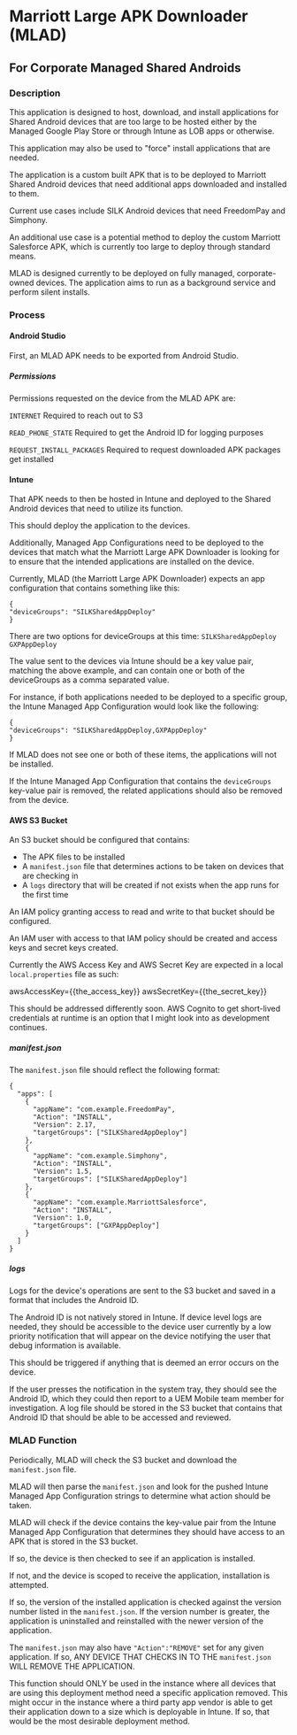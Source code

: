 # Marriott Large APK Downloader (MLAD)
## For Corporate Managed Shared Androids 

### Description

This application is designed to host, download, and install applications for Shared Android devices
that are too large to be hosted either by the Managed Google Play Store or through Intune as LOB
apps or otherwise. 

This application may also be used to "force" install applications that are needed. 

The application is a custom built APK that is to be deployed to Marriott Shared Android devices that
need additional apps downloaded and installed to them. 

Current use cases include SILK Android devices that need FreedomPay and Simphony. 

An additional use case is a potential method to deploy the custom Marriott Salesforce APK, which 
is currently too large to deploy through standard means. 

MLAD is designed currently to be deployed on fully managed, corporate-owned devices. The application
aims to run as a background service and perform silent installs.

### Process

#### Android Studio

First, an MLAD APK needs to be exported from Android Studio.

##### Permissions

Permissions requested on the device from the MLAD APK are: 

`INTERNET`
Required to reach out to S3

`READ_PHONE_STATE`
Required to get the Android ID for logging purposes

`REQUEST_INSTALL_PACKAGES`
Required to request downloaded APK packages get installed

#### Intune

That APK needs to then be hosted in Intune and deployed to the Shared Android devices that need to
utilize its function. 

This should deploy the application to the devices. 

Additionally, Managed App Configurations need to be deployed to the devices that match what the 
Marriott Large APK Downloader is looking for to ensure that the intended applications are installed
on the device. 

Currently, MLAD (the Marriott Large APK Downloader) expects an app configuration that contains 
something like this:

```
{
"deviceGroups": "SILKSharedAppDeploy"
}
```

There are two options for deviceGroups at this time: 
`SILKSharedAppDeploy`
`GXPAppDeploy`

The value sent to the devices via Intune should be a key value pair, matching the above example, and
can contain one or both of the deviceGroups as a comma separated value. 

For instance, if both applications needed to be deployed to a specific group, the Intune Managed
App Configuration would look like the following:

```
{
"deviceGroups": "SILKSharedAppDeploy,GXPAppDeploy"
}
```

If MLAD does not see one or both of these items, the applications will not be installed. 

If the Intune Managed App Configuration that contains the `deviceGroups` key-value pair is removed,
the related applications should also be removed from the device. 


#### AWS S3 Bucket

An S3 bucket should be configured that contains: 

- The APK files to be installed
- A `manifest.json` file that determines actions to be taken on devices that are checking in
- A `logs` directory that will be created if not exists when the app runs for the first time

An IAM policy granting access to read and write to that bucket should be configured. 

An IAM user with access to that IAM policy should be created and access keys and secret keys created. 

Currently the AWS Access Key and AWS Secret Key are expected in a local `local.properties` file as such:

awsAccessKey={{the_access_key}}
awsSecretKey={{the_secret_key}}

This should be addressed differently soon. AWS Cognito to get short-lived credentials at runtime
is an option that I might look into as development continues. 

##### manifest.json

The `manifest.json` file should reflect the following format: 

```
{
  "apps": [
    {
      "appName": "com.example.FreedomPay",
      "Action": "INSTALL",
      "Version": 2.17,
      "targetGroups": ["SILKSharedAppDeploy"]
    },
    {
      "appName": "com.example.Simphony",
      "Action": "INSTALL",
      "Version": 1.5,
      "targetGroups": ["SILKSharedAppDeploy"]
    },
    {
      "appName": "com.example.MarriottSalesforce",
      "Action": "INSTALL",
      "Version": 1.0,
      "targetGroups": ["GXPAppDeploy"]
    }
  ]
}
```

##### logs

Logs for the device's operations are sent to the S3 bucket and saved in a format that includes the 
Android ID. 

The Android ID is not natively stored in Intune. If device level logs are needed, they should be
accessible to the device user currently by a low priority notification that will appear on the device
notifying the user that debug information is available. 

This should be triggered if anything that is deemed an error occurs on the device. 

If the user presses the notification in the system tray, they should see the Android ID, which they
could then report to a UEM Mobile team member for investigation. A log file should be stored in the 
S3 bucket that contains that Android ID that should be able to be accessed and reviewed. 

### MLAD Function

Periodically, MLAD will check the S3 bucket and download the `manifest.json` file. 

MLAD will then parse the `manifest.json` and look for the pushed Intune Managed App Configuration 
strings to determine what action should be taken. 

MLAD will check if the device contains the key-value pair from the Intune Managed App Configuration that determines
they should have access to an APK that is stored in the S3 bucket.

If so, the device is then checked to see if an application is installed. 

If not, and the device is scoped to receive the application, installation is attempted. 

If so, the version of the installed application is checked against the version number listed in the
`manifest.json`. If the version number is greater, the application is uninstalled and reinstalled 
with the newer version of the application. 

The `manifest.json` may also have `"Action":"REMOVE"` set for any given application. If so, ANY DEVICE
THAT CHECKS IN TO THE `manifest.json` WILL REMOVE THE APPLICATION. 

This function should ONLY be used in the instance where all devices that are using this deployment
method need a specific application removed. This might occur in the instance where a third party
app vendor is able to get their application down to a size which is deployable in Intune. If so, 
that would be the most desirable deployment method. 

